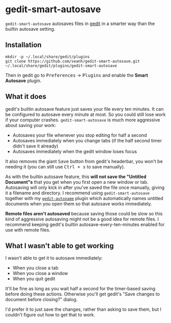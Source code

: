 gedit-smart-autosave
====================

`gedit-smart-autosave` autosaves files in
[gedit](https://wiki.gnome.org/Apps/Gedit) in a smarter way than the builtin
autosave setting.

Installation
------------

```
mkdir -p ~/.local/share/gedit/plugins
git clone https://github.com/seanh/gedit-smart-autosave.git ~/.local/share/gedit/plugins/gedit-smart-autosave
```

Then in gedit go to <kbd>Preferences</kbd> → <kbd>Plugins</kbd> and enable the **Smart Autosave** plugin.

## What it does

gedit's builtin autosave feature just saves your file every ten minutes. It can
be configured to autosave every minute at most. So you could still lose work if
your computer crashes.  `gedit-smart-autosave` is much more aggressive about
saving your work:

* Autosaves your file whenever you stop editing for half a second
* Autosaves immediately when you change tabs (if the half second
  timer didn't save it already)
* Autosaves immediately when the gedit window loses focus

It also removes the giant <kbd>Save</kbd> button from gedit's headerbar, you
won't be needing it (you can still use <kbd><kbd>Ctrl</kbd> +
<kbd>s</kbd></kbd> to save manually).

As with the builtin autosave feature, this **will not save the "Untitled
Document"s** that you get when you first open a new window or tab. Autosaving
will only kick in after you've saved the file once manually, giving it a
filename and directory. I recommend using `gedit-smart-autosave` together with my
[`gedit-autoname`](https://github.com/seanh/gedit-autoname) plugin which
automatically names untitled documents when you open them so that autosave
works immediately.

**Remote files aren't autosaved** because saving those could be slow so this
kind of aggressive autosaving might not be a good idea for remote files. I
recommend keeping gedit's builtin autosave-every-ten-minutes enabled for use
with remote files.

## What I wasn't able to get working

I wasn't able to get it to autosave immediately:

* When you close a tab
* When you close a window
* When you quit gedit

It'll be fine as long as you wait half a second for the timer-based saving
before doing these actions. Otherwise you'll get gedit's
"Save changes to document before closing?" dialog.

I'd prefer it to just save the changes, rather than asking to save them, but I
couldn't figure out how to get that to work.
